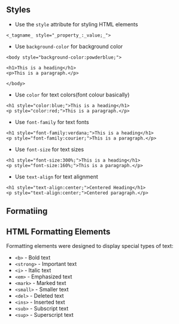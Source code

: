 

## Styles



- Use the `style` attribute for styling HTML elements
```
<_tagname_ style="_property_:_value;_">
```

- Use `background-color` for background color

```
<body style="background-color:powderblue;">  
  
<h1>This is a heading</h1>  
<p>This is a paragraph.</p>  
  
</body>
```

- Use `color` for text colors(font colour basically)

```
<h1 style="color:blue;">This is a heading</h1>  
<p style="color:red;">This is a paragraph.</p>
```

- Use `font-family` for text fonts

```
<h1 style="font-family:verdana;">This is a heading</h1>  
<p style="font-family:courier;">This is a paragraph.</p>
```

- Use `font-size` for text sizes

```
<h1 style="font-size:300%;">This is a heading</h1>  
<p style="font-size:160%;">This is a paragraph.</p>
```

- Use `text-align` for text alignment

```
<h1 style="text-align:center;">Centered Heading</h1>  
<p style="text-align:center;">Centered paragraph.</p>
```

## Formatiing

## HTML Formatting Elements

Formatting elements were designed to display special types of text:

- `<b>` - Bold text
- `<strong>` - Important text
- `<i>` - Italic text
- `<em>` - Emphasized text
- `<mark>` - Marked text
- `<small>` - Smaller text
- `<del>` - Deleted text
- `<ins>` - Inserted text
- `<sub>` - Subscript text
- `<sup>` - Superscript text
